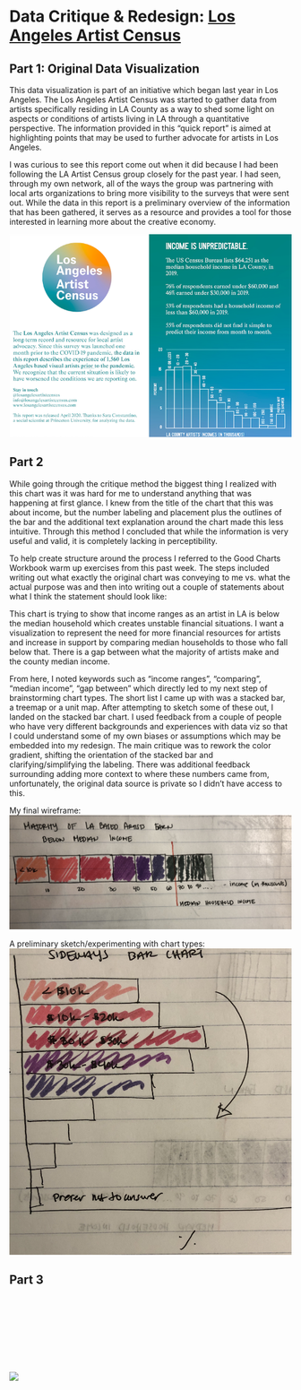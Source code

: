 # Data Critique & Redesign: [Los Angeles Artist Census](https://losangelesartistcensus.com/imgs/LA%20Artist%20Census%20Quick%20REPORT.jpg) 

## Part 1: Original Data Visualization

This data visualization is part of an initiative which began last year in Los Angeles. The Los Angeles Artist Census was started to gather data from artists specifically residing in LA County as a way to shed some light on aspects or conditions of artists living in LA through a quantitative perspective. The information provided in this “quick report” is aimed at highlighting points that may be used to further advocate for artists in Los Angeles. 

I was curious to see this report come out when it did because I had been following the LA Artist Census group closely for the past year. I had seen, through my own network, all of the ways the group was partnering with local arts organizations to bring more visibility to the surveys that were sent out. While the data in this report is a preliminary overview of the information that has been gathered, it serves as a resource and provides a tool for those interested in learning more about the creative economy.

<img src="./TSWD_Artist Census.png">

## Part 2

While going through the critique method the biggest thing I realized with this chart was it was hard for me to understand anything that was happening at first glance. I knew from the title of the chart that this was about income, but the number labeling and placement plus the outlines of the bar and the additional text explanation around the chart made this less intuitive. Through this method I concluded that while the information is very useful and valid, it is completely lacking in perceptibility.

To help create structure around the process I referred to the Good Charts Workbook warm up exercises from this past week. The steps included writing out what exactly the original chart was conveying to me vs. what the actual purpose was and then into writing out a couple of statements about what I think the statement should look like:

This chart is trying to show that income ranges as an artist in LA is below the median household which creates unstable financial situations. I want a visualization to represent the need for more financial resources for artists and increase in support by comparing median households to those who fall below that. There is a gap between what the majority of artists make and the county median income.

From here, I noted keywords such as “income ranges”, “comparing”, “median income”, “gap between” which directly led to my next step of brainstorming chart types. The short list I came up with was a stacked bar, a treemap or a unit map. After attempting to sketch some of these out, I landed on the stacked bar chart. I used feedback from a couple of people who have very different backgrounds and experiences with data viz so that I could understand some of my own biases or assumptions which may be embedded into my redesign. The main critique was to rework the color gradient, shifting the orientation of the stacked bar and clarifying/simplifying the labeling. There was additional feedback surrounding adding more context to where these numbers came from, unfortunately, the original data source is private so I didn’t have access to this. 

My final wireframe:
<img src="./TSWD Assignment_wireframe.jpg">

A preliminary sketch/experimenting with chart types:
<img src="./TSWD Sketch.jpg">

## Part 3

<div class='tableauPlaceholder' id='viz1605655939042' style='position: relative'><noscript><a href='#'><img alt=' ' src='https:&#47;&#47;public.tableau.com&#47;static&#47;images&#47;TS&#47;TSWD_Assgn34_SarikaSanyal&#47;TSWDAssgn34&#47;1_rss.png' style='border: none' /></a></noscript><object class='tableauViz'  style='display:none;'><param name='host_url' value='https%3A%2F%2Fpublic.tableau.com%2F' /> <param name='embed_code_version' value='3' /> <param name='site_root' value='' /><param name='name' value='TSWD_Assgn34_SarikaSanyal&#47;TSWDAssgn34' /><param name='tabs' value='no' /><param name='toolbar' value='yes' /><param name='static_image'value='https:&#47;&#47;public.tableau.com&#47;static&#47;images&#47;TS&#47;TSWD_Assgn34_SarikaSanyal&#47;TSWDAssgn34&#47;1.png' /> <param name='animate_transition' value='yes' /><param name='display_static_image' value='yes' /><param name='display_spinner' value='yes' /><param name='display_overlay' value='yes' /><param name='display_count' value='yes' /><param name='language' value='en' /><param name='filter' value='publish=yes' /></object></div>
